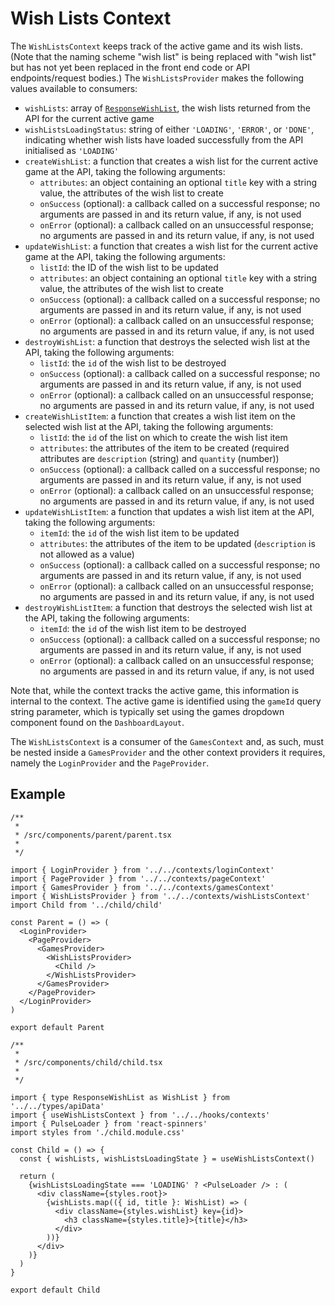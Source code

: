 # Wish Lists Context

The `WishListsContext` keeps track of the active game and its wish lists. (Note that the naming scheme "wish list" is being replaced with "wish list" but has not yet been replaced in the front end code or API endpoints/request bodies.) The `WishListsProvider` makes the following values available to consumers:

- `wishLists`: array of [`ResponseWishList`](/src/types/apiData.d.ts), the wish lists returned from the API for the current active game
- `wishListsLoadingStatus`: string of either `'LOADING'`, `'ERROR'`, or `'DONE'`, indicating whether wish lists have loaded successfully from the API initialised as `'LOADING'`
- `createWishList`: a function that creates a wish list for the current active game at the API, taking the following arguments:
  - `attributes`: an object containing an optional `title` key with a string value, the attributes of the wish list to create
  - `onSuccess` (optional): a callback called on a successful response; no arguments are passed in and its return value, if any, is not used
  - `onError` (optional): a callback called on an unsuccessful response; no arguments are passed in and its return value, if any, is not used
- `updateWishList`: a function that creates a wish list for the current active game at the API, taking the following arguments:
  - `listId`: the ID of the wish list to be updated
  - `attributes`: an object containing an optional `title` key with a string value, the attributes of the wish list to create
  - `onSuccess` (optional): a callback called on a successful response; no arguments are passed in and its return value, if any, is not used
  - `onError` (optional): a callback called on an unsuccessful response; no arguments are passed in and its return value, if any, is not used
- `destroyWishList`: a function that destroys the selected wish list at the API, taking the following arguments:
  - `listId`: the `id` of the wish list to be destroyed
  - `onSuccess` (optional): a callback called on a successful response; no arguments are passed in and its return value, if any, is not used
  - `onError` (optional): a callback called on an unsuccessful response; no arguments are passed in and its return value, if any, is not used
- `createWishListItem`: a function that creates a wish list item on the selected wish list at the API, taking the following arguments:
  - `listId`: the `id` of the list on which to create the wish list item
  - `attributes`: the attributes of the item to be created (required attributes are `description` (string) and `quantity` (number))
  - `onSuccess` (optional): a callback called on a successful response; no arguments are passed in and its return value, if any, is not used
  - `onError` (optional): a callback called on an unsuccessful response; no arguments are passed in and its return value, if any, is not used
- `updateWishListItem`: a function that updates a wish list item at the API, taking the following arguments:
  - `itemId`: the `id` of the wish list item to be updated
  - `attributes`: the attributes of the item to be updated (`description` is not allowed as a value)
  - `onSuccess` (optional): a callback called on a successful response; no arguments are passed in and its return value, if any, is not used
  - `onError` (optional): a callback called on an unsuccessful response; no arguments are passed in and its return value, if any, is not used
- `destroyWishListItem`: a function that destroys the selected wish list at the API, taking the following arguments:
  - `itemId`: the `id` of the wish list item to be destroyed
  - `onSuccess` (optional): a callback called on a successful response; no arguments are passed in and its return value, if any, is not used
  - `onError` (optional): a callback called on an unsuccessful response; no arguments are passed in and its return value, if any, is not used

Note that, while the context tracks the active game, this information is internal to the context. The active game is identified using the `gameId` query string parameter, which is typically set using the games dropdown component found on the `DashboardLayout`.

The `WishListsContext` is a consumer of the `GamesContext` and, as such, must be nested inside a `GamesProvider` and the other context providers it requires, namely the `LoginProvider` and the `PageProvider`.

## Example

```tsx
/**
 *
 * /src/components/parent/parent.tsx
 *
 */

import { LoginProvider } from '../../contexts/loginContext'
import { PageProvider } from '../../contexts/pageContext'
import { GamesProvider } from '../../contexts/gamesContext'
import { WishListsProvider } from '../../contexts/wishListsContext'
import Child from '../child/child'

const Parent = () => (
  <LoginProvider>
    <PageProvider>
      <GamesProvider>
        <WishListsProvider>
          <Child />
        </WishListsProvider>
      </GamesProvider>
    </PageProvider>
  </LoginProvider>
)

export default Parent

/**
 *
 * /src/components/child/child.tsx
 *
 */

import { type ResponseWishList as WishList } from '../../types/apiData'
import { useWishListsContext } from '../../hooks/contexts'
import { PulseLoader } from 'react-spinners'
import styles from './child.module.css'

const Child = () => {
  const { wishLists, wishListsLoadingState } = useWishListsContext()

  return (
    {wishListsLoadingState === 'LOADING' ? <PulseLoader /> : (
      <div className={styles.root}>
        {wishLists.map(({ id, title }: WishList) => (
          <div className={styles.wishList} key={id}>
            <h3 className={styles.title}>{title}</h3>
          </div>
        ))}
      </div>
    )}
  )
}

export default Child
```
